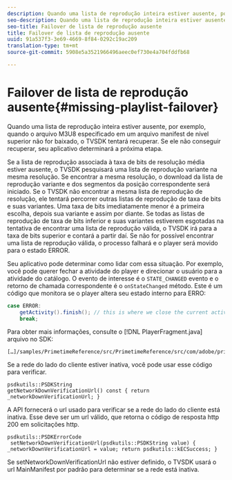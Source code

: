 ```yaml
---
description: Quando uma lista de reprodução inteira estiver ausente, por exemplo, quando o arquivo M3U8 especificado em um arquivo manifest de nível superior não for baixado, o TVSDK tentará recuperar. Se ele não conseguir recuperar, seu aplicativo determinará a próxima etapa.
seo-description: Quando uma lista de reprodução inteira estiver ausente, por exemplo, quando o arquivo M3U8 especificado em um arquivo manifest de nível superior não for baixado, o TVSDK tentará recuperar. Se ele não conseguir recuperar, seu aplicativo determinará a próxima etapa.
seo-title: Failover de lista de reprodução ausente
title: Failover de lista de reprodução ausente
uuid: 91a537f3-3e69-4669-8f84-0292c19ac209
translation-type: tm+mt
source-git-commit: 5908e5a3521966496aeec0ef730e4a704fddfb68

---
```



# Failover de lista de reprodução ausente{#missing-playlist-failover}

Quando uma lista de reprodução inteira estiver ausente, por exemplo, quando o arquivo M3U8 especificado em um arquivo manifest de nível superior não for baixado, o TVSDK tentará recuperar. Se ele não conseguir recuperar, seu aplicativo determinará a próxima etapa.

Se a lista de reprodução associada à taxa de bits de resolução média estiver ausente, o TVSDK pesquisará uma lista de reprodução variante na mesma resolução. Se encontrar a mesma resolução, o download da lista de reprodução variante e dos segmentos da posição correspondente será iniciado. Se o TVSDK não encontrar a mesma lista de reprodução de resolução, ele tentará percorrer outras listas de reprodução de taxa de bits e suas variantes. Uma taxa de bits imediatamente menor é a primeira escolha, depois sua variante e assim por diante. Se todas as listas de reprodução de taxa de bits inferior e suas variantes estiverem esgotadas na tentativa de encontrar uma lista de reprodução válida, o TVSDK irá para a taxa de bits superior e contará a partir daí. Se não for possível encontrar uma lista de reprodução válida, o processo falhará e o player será movido para o estado ERROR.

Seu aplicativo pode determinar como lidar com essa situação. Por exemplo, você pode querer fechar a atividade do player e direcionar o usuário para a atividade do catálogo. O evento de interesse é o `STATE_CHANGED` evento e o retorno de chamada correspondente é o `onStateChanged` método. Este é um código que monitora se o player altera seu estado interno para ERRO:

```java
case ERROR: 
    getActivity().finish(); // this is where we close the current activity (the Player activity) 
    break;
```

Para obter mais informações, consulte o [!DNL PlayerFragment.java] arquivo no SDK:

```
[…]/samples/PrimetimeReference/src/PrimetimeReference/src/com/adobe/primetime/reference/ui/player/
```

Se a rede do lado do cliente estiver inativa, você pode usar esse código para verificar.

```
psdkutils::PSDKString 
getNetworkDownVerificationUrl() const { return 
_networkDownVerificationUrl; }
```

A API fornecerá o url usado para verificar se a rede do lado do cliente está inativa. Esse deve ser um url válido, que retorna o código de resposta http 200 em solicitações http.

```
psdkutils::PSDKErrorCode 
 setNetworkDownVerificationUrl(psdkutils::PSDKString value) {  
_networkDownVerificationUrl = value; return psdkutils::kECSuccess; }
```

Se setNetworkDownVerificationUrl não estiver definido, o TVSDK usará o url MainManifest por padrão para determinar se a rede está inativa.
